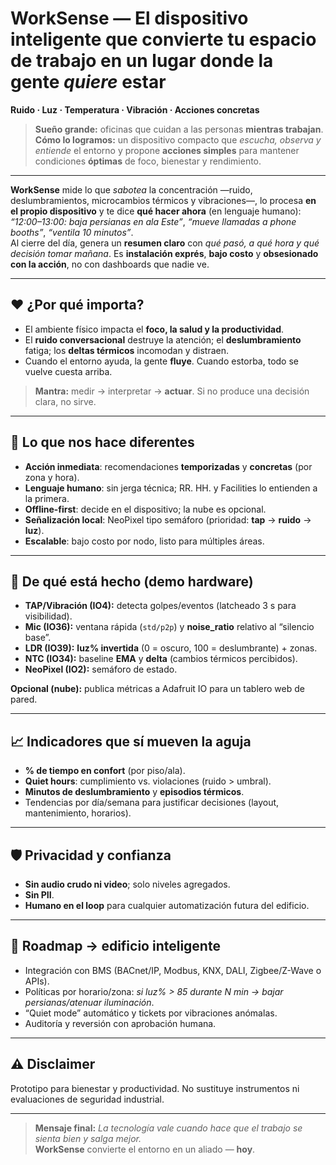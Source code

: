 # WorkSense — El dispositivo inteligente que convierte tu espacio de trabajo en un lugar donde la gente *quiere* estar
**Ruido · Luz · Temperatura · Vibración · Acciones concretas**

> **Sueño grande:** oficinas que cuidan a las personas **mientras trabajan**.  
> **Cómo lo logramos:** un dispositivo compacto que *escucha, observa y entiende* el entorno y propone **acciones simples** para mantener condiciones **óptimas** de foco, bienestar y rendimiento.

---

**WorkSense** mide lo que *sabotea* la concentración —ruido, deslumbramientos, microcambios térmicos y vibraciones—, lo procesa **en el propio dispositivo** y te dice **qué hacer ahora** (en lenguaje humano):  
*“12:00–13:00: baja persianas en ala Este”*, *“mueve llamadas a phone booths”*, *“ventila 10 minutos”*.  
Al cierre del día, genera un **resumen claro** con *qué pasó, a qué hora y qué decisión tomar mañana*. Es **instalación exprés**, **bajo costo** y **obsesionado con la acción**, no con dashboards que nadie ve.

---

## ❤️ ¿Por qué importa?

- El ambiente físico impacta el **foco, la salud y la productividad**.  
- El **ruido conversacional** destruye la atención; el **deslumbramiento** fatiga; los **deltas térmicos** incomodan y distraen.  
- Cuando el entorno ayuda, la gente **fluye**. Cuando estorba, todo se vuelve cuesta arriba.

> **Mantra:** medir → interpretar → **actuar**. Si no produce una decisión clara, no sirve.

---

## 🌟 Lo que nos hace diferentes

- **Acción inmediata**: recomendaciones **temporizadas** y **concretas** (por zona y hora).  
- **Lenguaje humano**: sin jerga técnica; RR. HH. y Facilities lo entienden a la primera.  
- **Offline-first**: decide en el dispositivo; la nube es opcional.  
- **Señalización local**: NeoPixel tipo semáforo (prioridad: **tap** → **ruido** → **luz**).  
- **Escalable**: bajo costo por nodo, listo para múltiples áreas.


---

## 🔧 De qué está hecho (demo hardware)

- **TAP/Vibración (IO4):** detecta golpes/eventos (latcheado 3 s para visibilidad).  
- **Mic (IO36):** ventana rápida (`std/p2p`) y **noise_ratio** relativo al “silencio base”.  
- **LDR (IO39):** **luz% invertida** (0 = oscuro, 100 = deslumbrante) + zonas.  
- **NTC (IO34):** baseline **EMA** y **delta** (cambios térmicos percibidos).  
- **NeoPixel (IO2):** semáforo de estado.

**Opcional (nube):** publica métricas a Adafruit IO para un tablero web de pared.

---

## 📈 Indicadores que sí mueven la aguja

- **% de tiempo en confort** (por piso/ala).  
- **Quiet hours**: cumplimiento vs. violaciones (ruido > umbral).  
- **Minutos de deslumbramiento** y **episodios térmicos**.  
- Tendencias por día/semana para justificar decisiones (layout, mantenimiento, horarios).

---

## 🛡️ Privacidad y confianza

- **Sin audio crudo ni video**; solo niveles agregados.  
- **Sin PII**.  
- **Humano en el loop** para cualquier automatización futura del edificio.

---

## 🧭 Roadmap → edificio inteligente

- Integración con BMS (BACnet/IP, Modbus, KNX, DALI, Zigbee/Z-Wave o APIs).  
- Políticas por horario/zona: *si luz% > 85 durante N min → bajar persianas/atenuar iluminación*.  
- “Quiet mode” automático y tickets por vibraciones anómalas.  
- Auditoría y reversión con aprobación humana.

---

## ⚠️ Disclaimer

Prototipo para bienestar y productividad. No sustituye instrumentos ni evaluaciones de seguridad industrial.

---

> **Mensaje final:** *La tecnología vale cuando hace que el trabajo se sienta bien y salga mejor.*  
> **WorkSense** convierte el entorno en un aliado — **hoy**.


